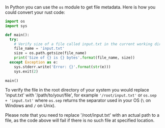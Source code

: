 In Python you can use the `os` module to get file metadata. Here is how you could convert your rust code:

```python
import os
import sys

def main():
  try:
    # Verify size of a file called input.txt in the current working directory
    file_name = 'input.txt'
    size = os.path.getsize(file_name)
    print('Size of {} is {} bytes'.format(file_name, size)) 
  except Exception as e:
    sys.stderr.write('Error: {}'.format(str(e)))
    sys.exit(2)
  
main()
```
To verify the file in the root directory of your system you would replace 'input.txt' with '/path/to/your/file', for example `'/root/input.txt'` or `os.sep + 'input.txt'` where `os.sep` returns the separator used in your OS (`\` on Windows and `/` on Unix). 

Please note that you need to replace '/root/input.txt' with an actual path to a file, as the code above will fail if there is no such file at specified location.
